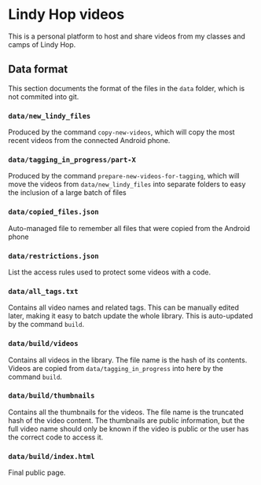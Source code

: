 # Lindy Hop videos

This is a personal platform to host and share videos from my classes and camps of Lindy Hop.

## Data format

This section documents the format of the files in the `data` folder, which is not commited into git.

### `data/new_lindy_files`

Produced by the command `copy-new-videos`, which will copy the most recent videos from the connected Android phone.

### `data/tagging_in_progress/part-X`

Produced by the command `prepare-new-videos-for-tagging`, which will move the videos from `data/new_lindy_files` into
separate folders to easy the inclusion of a large batch of files

### `data/copied_files.json`

Auto-managed file to remember all files that were copied from the Android phone

### `data/restrictions.json`

List the access rules used to protect some videos with a code.

### `data/all_tags.txt`

Contains all video names and related tags. This can be manually edited later, making it easy to batch update the whole
library. This is auto-updated by the command `build`.

### `data/build/videos`

Contains all videos in the library. The file name is the hash of its contents. Videos are copied from
`data/tagging_in_progress` into here by the command `build`.

### `data/build/thumbnails`

Contains all the thumbnails for the videos. The file name is the truncated hash of the video content. The thumbnails are
public information, but the full video name should only be known if the video is public or the user has the correct code
to access it.

### `data/build/index.html`

Final public page.
